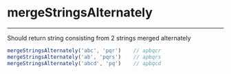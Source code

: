 # mergeStringsAlternately

---

Should return string consisting from 2 strings merged alternately

```js
mergeStringsAlternately('abc', 'pqr')    // apbqcr
mergeStringsAlternately('ab', 'pqrs')    // apbqrs
mergeStringsAlternately('abcd', 'pq')    // apbqcd
```

